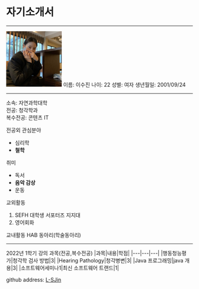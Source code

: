 # 자기소개서
---

<img src=lsj.jpg height=150 widht=150>   
이름: 이수진   
나이: 22      
성별: 여자      
생년월일: 2001/09/24   




---

소속: 자연과학대학   
전공: 청각학과   
복수전공: 콘텐츠 IT

전공외 관심분야 
* 심리학
* **철학**   

취미   
* 독서
* **음악 감상**
* 운동

교외활동
1. SEFH 대학생 서포터즈 지지대
2. 영어회화   

교내활동
HAB 동아리(학술동아리)

--------


2022년 1학기 강의 과목(전공,복수전공)
|과목|내용|학점|
|---|---|---|
|행동청능평가|청각학 검사 방법|3|
|Hearing Pathology|청각병변|3|
|Java 프로그래밍|java 개용|3|
|소프트웨어세미나1|최신 소프트웨어 트랜드|1|


github address: [L-SJin][github]

[github]:http://github.com/L-SJin
